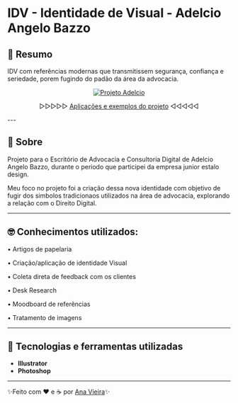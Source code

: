 # IDV - Identidade de Visual - Adelcio Angelo Bazzo



## 🧭 Resumo 

IDV com referências modernas que transmitissem segurança, confiança e seriedade, porem fugindo do padão da área da advocacia.   

<p align="center">
	<a href="https://www.behance.net/gallery/77096365/Adelcio-Consultoria-Identidade-visual-e-web-design"><img src="https://imgur.com/4D4h3I2.png" alt="Projeto Adelcio" title="Projeto Adelcio"></a>
</p>

<p align="center">
▷▷▷▷▷ <a href="https://www.behance.net/gallery/77096365/Adelcio-Consultoria-Identidade-visual-e-web-design">Aplicações e exemplos do projeto</a> ◁◁◁◁◁
</p>
---

## 📖 Sobre   

Projeto para o Escritório de Advocacia e Consultoria Digital de Adelcio Angelo Bazzo, durante o periodo que participei da empresa junior estalo design.

Meu foco no projeto foi a criação dessa nova identidade com objetivo de fugir dos simbolos tradicionaos utilizados na área de advocacia, explorando a relação com o Direito Digital. 

---

## 🤓 Conhecimentos utilizados:


• Artigos de papelaria

• Criação/aplicação de identidade Visual

• Coleta direta de feedback com os clientes

• Desk Research

• Moodboard de referências

• Tratamento de imagens

---

## 🚀 Tecnologias e ferramentas utilizadas

- **Illustrator**
- **Photoshop**

---

✨Feito com ❤️ e ☕ por [Ana Vieira](https://www.linkedin.com/in/anavieiraa/)✨
